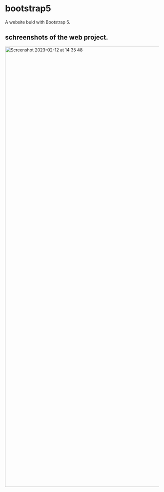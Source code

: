 # bootstrap5

A website buld with Bootstrap 5.

## schreenshots of the web project.
<img width="1440" alt="Screenshot 2023-02-12 at 14 35 48" src="https://user-images.githubusercontent.com/73651340/218317414-f30351c4-5d3f-4794-bea1-bb0dbe5f3322.png">
